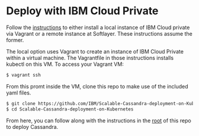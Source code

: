 # Deploy with IBM Cloud Private

Follow the [instructions](https://github.com/IBM/deploy-ibm-cloud-private)
to either install a local instance of IBM Cloud private via Vagrant or a remote
instance at Softlayer. These instructions assume the former.

The local option uses Vagrant to create an instance of IBM Cloud Private within
a virtual machine.  The Vagrantfile in those instructions installs kubectl on
this VM.  To access your Vagrant VM:

```bash
$ vagrant ssh
```

From this promt inside the VM, clone this repo to make use of the included yaml
files.

```bash
$ git clone https://github.com/IBM/Scalable-Cassandra-deployment-on-Kubernetes.git
$ cd Scalable-Cassandra-deployment-on-Kubernetes
```

From here, you can follow along with the instructions in the
[root](../README.md#1-create-a-cassandra-headless-service#1-create-a-cassandra-headless-service) of this repo to deploy Cassandra.
